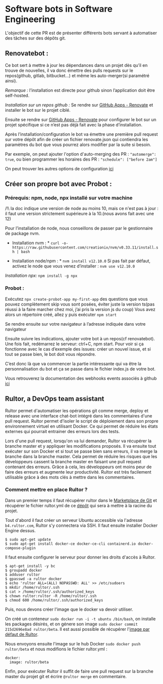 # Software bots in Software Engineering
L'objectif de cette PR est de présenter différents bots servant à automatiser des tâches sur des dépôts git.

## Renovatebot :
Ce bot sert à mettre à jour les dépendances dans un projet dès qu’il en trouve de nouvelles, il va donc émettre des pulls requests sur le repos(github, gitlab, bitbucket…) et même les auto-merger(si paramétré ainsi).

*Remarque :* l’installation est directe pour github sinon l’application doit être self-hosted.

*Installation sur un repos github :*
Se rendre sur [GitHub Apps - Renovate](https://github.com/apps/renovate) et installer le bot sur le projet ciblé.

Ensuite se rendre sur [GitHub Apps - Renovate](https://github.com/apps/renovate) pour configurer le bot sur un projet spécifique si ce n’est pas déjà fait avec la phase d’installation.

Après l’installation/configuration le bot va émettre une première pull request sur votre dépôt afin de créer un fichier renovate.json qui contiendra les paramètres du bot que vous pourrez alors modifier par la suite si besoin.

Par exemple, on peut ajouter l'option d'auto-merging des PR : ``"automerge": true``,
ou bien programmer les horaires des PR : ``"schedule": ["before 2am"]``

On peut trouver les autres options de configuration [ici](https://docs.renovatebot.com/configuration-options/)


## Créer son propre bot avec Probot :

### Prérequis: npm, node, npx installé sur votre machine

/!\ la doc indique une version de node au moins 10, mais ce n'est pas à jour : il faut une version strictement supérieure à la 10.(nous avons fait avec une 12)

Pour l’installation de node, nous conseillons de passer par le gestionnaire de package nvm. 

* Installation nvm : * ``curl -o- https://raw.githubusercontent.com/creationix/nvm/v0.33.11/install.sh | bash``

* Installation node/npm : *
``nvm install v12.10.0``
Si pas fait par défaut, activez le node que vous venez d’installer :
``nvm use v12.10.0``

*Installation npx:* ``npm install -g npx``

### Probot :
Exécutez  ``npx create-probot-app my-first-app``
des questions que vous pouvez complètement skip vous sont posées, éviter juste la version ts(pas réussi à la faire marcher chez moi, j’ai pris la version js du coup)
Vous avez alors un répertoire créé, allez y puis exécuter
``npm start``

Se rendre ensuite sur votre navigateur à l’adresse indiquée dans votre navigateur

Ensuite suivre les indications, ajouter votre bot à un repos(cf renovatebot). Une fois fait, redémarrez le serveur: ctrl+C, npm start.
Pour voir si ça fonctionne avec le cas d’exemple des issues: créer un nouvel issue, et si tout se passe bien, le bot doit vous répondre.

C’est donc là que va commencer la partie intéressante qui va être la personnalisation du bot et ça se passe dans le fichier index.js de votre bot.

Vous retrouverez la documentation des webhooks events associés à github [ici](https://docs.github.com/en/developers/webhooks-and-events/webhooks/webhook-events-and-payloads)

## Rultor, a DevOps team assistant

Rultor permet d'automatiser les opérations git comme merge, deploy et release avec une interface chat-bot intégré dans les commentaires d'une pull request.
Rultor permet d'isoler le script de déploiement dans son propre environnement virtuel en utilisant Docker. Ce qui permet de réduire les états externes qui pourrait entrainer des erreurs lors des tests.

Lors d'une pull request, lorsqu'on va lui demander, Rultor va récupérer la branche master et y appliquer les modifications proposés. Il va ensuite tout exécuter sur son Docker et si tout se passe bien sans erreurs, il va merge la branche dans la branche master. Cela permet de réduire les risques que les développeurs cassent la branche master en faisant une pull request contenant des erreurs. Grâce à cela, les développeurs ont moins peur de faire des erreurs et augmente leur productivité. 
Rultor est très facilement utilisable grâce à des mots clés à mettre dans les commentaires. 

### Comment mettre en place Rultor ? 

Dans un premier temps il faut récupérer rultor dans le [Marketplace de Git](https://github.com/marketplace/rultor-com) et récupérer le fichier rultor.yml de ce [dépôt](https://github.com/yegor256/rultor) qui sera à mettre à la racine du projet.

Tout d'abord il faut créer un serveur Ubuntu accessible via l'adresse `b4.rultor.com`, Rultor s'y connectera via SSH. Il faut ensuite installer Docker Engine dessus.
```
$ sudo apt-get update
$ sudo apt-get install docker-ce docker-ce-cli containerd.io docker-compose-plugin
```

Il faut ensuite configurer le serveur pour donner les droits d'accès à Rultor.
```
$ apt-get install -y bc
$ groupadd docker
$ adduser rultor
$ gpasswd -a rultor docker
$ echo 'rultor ALL=(ALL) NOPASSWD: ALL' >> /etc/sudoers
$ mkdir /home/rultor/.ssh
$ cat > /home/rultor/.ssh/authorized_keys
$ chown rultor:rultor -R /home/rultor/.ssh
$ chmod 600 /home/rultor/.ssh/authorized_keys
```

Puis, nous devons créer l'image que le docker va devoir utiliser.

On créé un conteneur `sudo docker run -i -t ubuntu /bin/bash`, on installe les packages désirés, et on génere son image `sudo docker commit 215d2696e8ad rultor/beta`.
Il est aussi possible de récupérer l'[image par défaut de Rultor](https://hub.docker.com/r/yegor256/rultor-image/).

Nous envoyons ensuite l'image sur le hub Docker `sudo docker push rultor/beta` et nous modifions le fichier rultor.yml : 
```
docker:
  image: rultor/beta
```

Enfin, pour exécuter Rultor il suffit de faire une pull request sur la branche master du projet git et écrire `@rultor merge` en commentaire.
